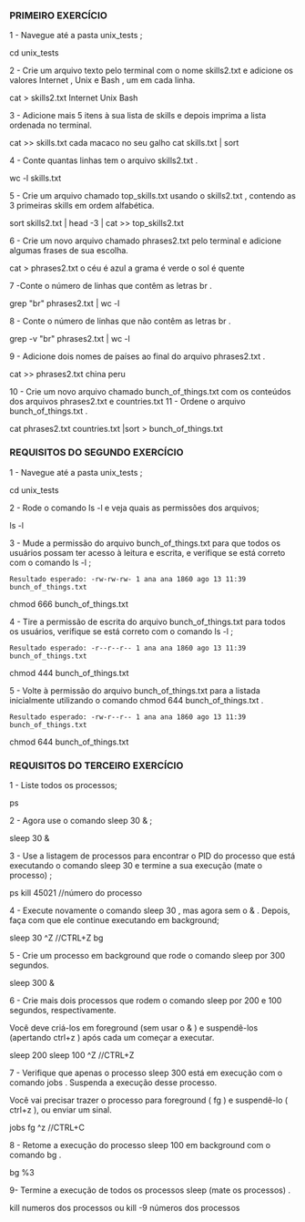 ### PRIMEIRO EXERCÍCIO

1 - Navegue até a pasta unix_tests ;

cd unix_tests

2 - Crie um arquivo texto pelo terminal com o nome skills2.txt e adicione os valores Internet , Unix e Bash , um em cada linha.

cat > skills2.txt
Internet
Unix
Bash

3 - Adicione mais 5 itens à sua lista de skills e depois imprima a lista ordenada no terminal. 

cat >> skills.txt
cada
macaco
no
seu
galho
cat skills.txt | sort

4 - Conte quantas linhas tem o arquivo skills2.txt .

wc -l skills.txt

5 - Crie um arquivo chamado top_skills.txt usando o skills2.txt , contendo as 3 primeiras skills em ordem alfabética.

sort skills2.txt | head -3 | cat >> top_skills2.txt

6 - Crie um novo arquivo chamado phrases2.txt pelo terminal e adicione algumas frases de sua escolha.

cat > phrases2.txt
o céu é azul
a grama é verde
o sol é quente

7 -Conte o número de linhas que contêm as letras br .

grep "br" phrases2.txt | wc -l

8 - Conte o número de linhas que não contêm as letras br .

grep -v "br" phrases2.txt | wc -l

9 - Adicione dois nomes de países ao final do arquivo phrases2.txt .

cat >> phrases2.txt
china
peru

10 - Crie um novo arquivo chamado bunch_of_things.txt com os conteúdos dos arquivos phrases2.txt e countries.txt
11 - Ordene o arquivo bunch_of_things.txt .

cat phrases2.txt countries.txt |sort > bunch_of_things.txt


### REQUISITOS DO SEGUNDO EXERCÍCIO

1 - Navegue até a pasta unix_tests ;

cd unix_tests

2 - Rode o comando ls -l e veja quais as permissões dos arquivos;

ls -l

3 - Mude a permissão do arquivo bunch_of_things.txt para que todos os usuários possam ter acesso à leitura e escrita, e verifique se está correto com o comando ls -l ;

    Resultado esperado: -rw-rw-rw- 1 ana ana 1860 ago 13 11:39 bunch_of_things.txt

chmod 666 bunch_of_things.txt

4 - Tire a permissão de escrita do arquivo bunch_of_things.txt para todos os usuários, verifique se está correto com o comando ls -l ;

    Resultado esperado: -r--r--r-- 1 ana ana 1860 ago 13 11:39 bunch_of_things.txt

chmod 444 bunch_of_things.txt 

5 - Volte à permissão do arquivo bunch_of_things.txt para a listada inicialmente utilizando o comando chmod 644 bunch_of_things.txt .

    Resultado esperado: -rw-r--r-- 1 ana ana 1860 ago 13 11:39 bunch_of_things.txt

chmod 644 bunch_of_things.txt 


### REQUISITOS DO TERCEIRO EXERCÍCIO


1 - Liste todos os processos;

ps

2 - Agora use o comando sleep 30 & ;

sleep 30 &

3 - Use a listagem de processos para encontrar o PID do processo que está executando o comando sleep 30 e termine a sua execução (mate o processo) ;

ps
kill 45021  //número do processo

4 - Execute novamente o comando sleep 30 , mas agora sem o & . Depois, faça com que ele continue executando em background;

sleep 30
^Z //CTRL+Z
bg

5 - Crie um processo em background que rode o comando sleep por 300 segundos.

sleep 300 &

6 - Crie mais dois processos que rodem o comando sleep por 200 e 100 segundos, respectivamente.

 Você deve criá-los em foreground (sem usar o & ) e suspendê-los (apertando ctrl+z ) após cada um começar a executar.

sleep 200
sleep 100
^Z //CTRL+Z

7 - Verifique que apenas o processo sleep 300 está em execução com o comando jobs . Suspenda a execução desse processo.

Você vai precisar trazer o processo para foreground ( fg ) e suspendê-lo ( ctrl+z ), ou enviar um sinal.

jobs
fg
^z //CTRL+C

8 - Retome a execução do processo sleep 100 em background com o comando bg .

bg %3

9- Termine a execução de todos os processos sleep (mate os processos) .

kill numeros dos processos ou kill -9 números dos processos